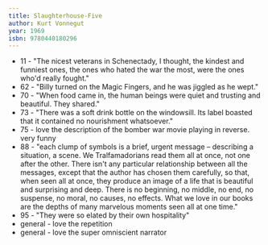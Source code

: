 ```yaml
---
title: Slaughterhouse-Five
author: Kurt Vonnegut
year: 1969
isbn: 9780440180296
---
```


- 11 - "The nicest veterans in Schenectady, I thought, the kindest and funniest ones, the ones who hated the war the most, were the ones who'd really fought."
- 62 - "Billy turned on the Magic Fingers, and he was jiggled as he wept."
- 70 - "When food came in, the human beings were quiet and trusting and beautiful. They shared."
- 73 - "There was a soft drink bottle on the windowsill. Its label boasted that it contained no nourishment whatsoever."
- 75 - love the description of the bomber war movie playing in reverse. very funny
- 88 - "each clump of symbols is a brief, urgent message – describing a situation, a scene. We Tralfamadorians read them all at once, not one after the other. There isn't any particular relationship between all the messages, except that the author has chosen them carefully, so that, when seen all at once, they produce an image of a life that is beautiful and surprising and deep. There is no beginning, no middle, no end, no suspense, no moral, no causes, no effects. What we love in our books are the depths of many marvelous moments seen all at one time."
- 95 - "They were so elated by their own hospitality"
- general - love the repetition
- general - love the super omniscient narrator
